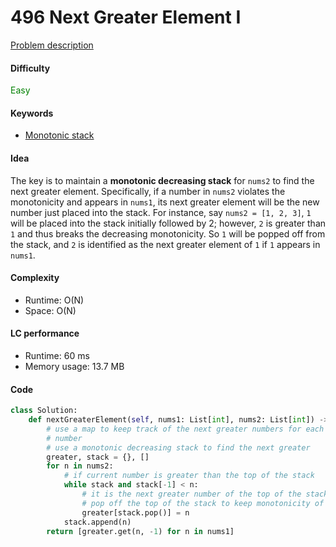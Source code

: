 496 Next Greater Element I
=======================
[Problem description](https://leetcode.com/problems/next-greater-element-i/)

#### Difficulty
<span style="color:green">Easy</span>

#### Keywords
- [Monotonic stack](../categories/monotonic_stack.md)

#### Idea
The key is to maintain a **monotonic decreasing stack** for `nums2` to find the next greater element. Specifically, if a number in `nums2` violates the monotonicity and appears in `nums1`, its next greater element will be the new number just placed into the stack. For instance, say `nums2 = [1, 2, 3]`, `1` will be placed into the stack initially followed by 2; however, `2` is greater than `1` and thus breaks the decreasing monotonicity. So `1` will be popped off from the stack, and `2` is identified as the next greater element of `1` if `1` appears in `nums1`. 

#### Complexity
- Runtime: O(N)
- Space: O(N)

#### LC performance
- Runtime: 60 ms
- Memory usage: 13.7 MB

#### Code
```python
class Solution:
    def nextGreaterElement(self, nums1: List[int], nums2: List[int]) -> List[int]:
        # use a map to keep track of the next greater numbers for each given 
        # number
        # use a monotonic decreasing stack to find the next greater
        greater, stack = {}, []
        for n in nums2:
            # if current number is greater than the top of the stack
            while stack and stack[-1] < n:
                # it is the next greater number of the top of the stack. We also 
                # pop off the top of the stack to keep monotonicity of the stack
                greater[stack.pop()] = n
            stack.append(n)
        return [greater.get(n, -1) for n in nums1]
```